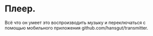 # Плеер.
Всё что он умеет это воспроизводить музыку и переключаться с помощью мобильного приложения github.com/hansgut/transmitter.
